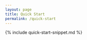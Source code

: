 ```yaml
---
layout: page
title: Quick Start
permalink: /quick-start
---
```

{% include quick-start-snippet.md %}
